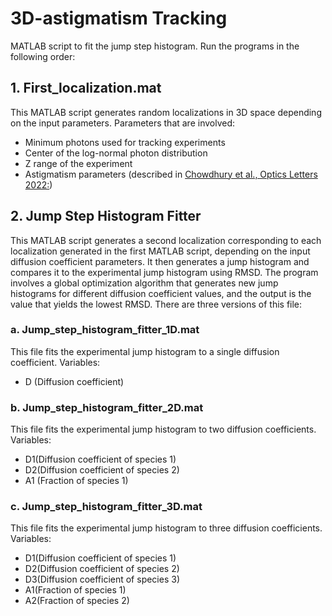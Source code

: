# 3D-astigmatism Tracking
MATLAB script to fit the jump step histogram. Run the programs in the following order:

## 1. First_localization.mat
This MATLAB script generates random localizations in 3D space depending on the input parameters. Parameters that are involved:
- Minimum photons used for tracking experiments
- Center of the log-normal photon distribution
- Z range of the experiment
- Astigmatism parameters (described in [Chowdhury et al., Optics Letters 2022:](https://opg.optica.org/ol/abstract.cfm?uri=ol-47-21-5727))

## 2. Jump Step Histogram Fitter
This MATLAB script generates a second localization corresponding to each localization generated in the first MATLAB script, depending on the input diffusion coefficient parameters. It then generates a jump histogram and compares it to the experimental jump histogram using RMSD. The program involves a global optimization algorithm that generates new jump histograms for different diffusion coefficient values, and the output is the value that yields the lowest RMSD. There are three versions of this file:

### a. Jump_step_histogram_fitter_1D.mat
This file fits the experimental jump histogram to a single diffusion coefficient.
Variables:
- D (Diffusion coefficient)

### b. Jump_step_histogram_fitter_2D.mat
This file fits the experimental jump histogram to two diffusion coefficients.
Variables:
- D1(Diffusion coefficient of species 1)
- D2(Diffusion coefficient of species 2)
- A1 (Fraction of species 1)

### c. Jump_step_histogram_fitter_3D.mat
This file fits the experimental jump histogram to three diffusion coefficients.
Variables:
- D1(Diffusion coefficient of species 1)
- D2(Diffusion coefficient of species 2)
- D3(Diffusion coefficient of species 3)
- A1(Fraction of species 1)
- A2(Fraction of species 2)

